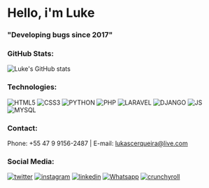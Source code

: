 # Hello, i'm Luke

### "Developing bugs since 2017"

### GitHub Stats:

![Luke's GitHub stats](https://github-readme-stats.vercel.app/api?username=ocerqueira&show_icons=true&theme=dracula)


### Technologies:

<div>
  <img alt="HTML5" src="https://img.shields.io/badge/HTML5-E34F26?style=for-the-badge&logo=html5&logoColor=white" />
  <img alt="CSS3" src="https://img.shields.io/badge/CSS3-1572B6?style=for-the-badge&logo=css3&logoColor=white" />
  <img alt="PYTHON" src="https://img.shields.io/badge/Python-14354C?style=for-the-badge&logo=python&logoColor=white" />
  <img alt="PHP" src="https://img.shields.io/badge/PHP-777BB4?style=for-the-badge&logo=php&logoColor=white" />
  <img alt="LARAVEL" src="https://img.shields.io/badge/Laravel-FF2D20?style=for-the-badge&logo=laravel&logoColor=white" />
  <img alt="DJANGO" src="https://img.shields.io/badge/Django-092E20?style=for-the-badge&logo=django&logoColor=white" />
  <img alt="JS" src="https://img.shields.io/badge/JavaScript-323330?style=for-the-badge&logo=javascript&logoColor=F7DF1E" />
  <img alt="MYSQL" src="https://img.shields.io/badge/MySQL-00000F?style=for-the-badge&logo=mysql&logoColor=white" />
</div>

### Contact: 

Phone: +55 47 9 9156-2487 | E-mail: lukascerqueira@live.com

### Social Media:

[![twitter](https://img.shields.io/badge/Twitter-1DA1F2?style=for-the-badge&logo=twitter&logoColor=white)](https://twitter.com/tiuluque)
[![instagram](https://img.shields.io/badge/Instagram-E4405F?style=for-the-badge&logo=instagram&logoColor=white)](https://www.instagram.com/lucacersan)
[![linkedin](https://img.shields.io/badge/LinkedIn-0077B5?style=for-the-badge&logo=linkedin&logoColor=white)](https://www.linkedin.com/in/lucas-c-santos/)
[![Whatsapp](https://img.shields.io/badge/WhatsApp-25D366?style=for-the-badge&logo=whatsapp&logoColor=white)](https://wa.me/5547991562487)
[![crunchyroll](https://img.shields.io/badge/Crunchyroll-F47521?style=for-the-badge&logo=crunchyroll&logoColor=white)](https://www.crunchyroll.com/user/Tio-Luke)
